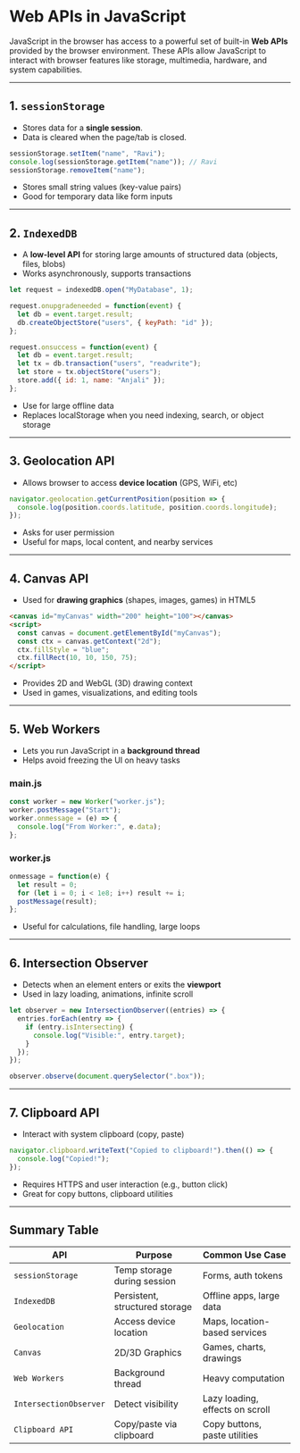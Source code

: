 # Web APIs in JavaScript

JavaScript in the browser has access to a powerful set of built-in **Web APIs** provided by the browser environment. These APIs allow JavaScript to interact with browser features like storage, multimedia, hardware, and system capabilities.

---

## 1. `sessionStorage`

* Stores data for a **single session**.
* Data is cleared when the page/tab is closed.

```js
sessionStorage.setItem("name", "Ravi");
console.log(sessionStorage.getItem("name")); // Ravi
sessionStorage.removeItem("name");
```

* Stores small string values (key-value pairs)
* Good for temporary data like form inputs

---

## 2. `IndexedDB`

* A **low-level API** for storing large amounts of structured data (objects, files, blobs)
* Works asynchronously, supports transactions

```js
let request = indexedDB.open("MyDatabase", 1);

request.onupgradeneeded = function(event) {
  let db = event.target.result;
  db.createObjectStore("users", { keyPath: "id" });
};

request.onsuccess = function(event) {
  let db = event.target.result;
  let tx = db.transaction("users", "readwrite");
  let store = tx.objectStore("users");
  store.add({ id: 1, name: "Anjali" });
};
```

* Use for large offline data
* Replaces localStorage when you need indexing, search, or object storage

---

## 3. Geolocation API

* Allows browser to access **device location** (GPS, WiFi, etc)

```js
navigator.geolocation.getCurrentPosition(position => {
  console.log(position.coords.latitude, position.coords.longitude);
});
```

* Asks for user permission
* Useful for maps, local content, and nearby services

---

## 4. Canvas API

* Used for **drawing graphics** (shapes, images, games) in HTML5

```html
<canvas id="myCanvas" width="200" height="100"></canvas>
<script>
  const canvas = document.getElementById("myCanvas");
  const ctx = canvas.getContext("2d");
  ctx.fillStyle = "blue";
  ctx.fillRect(10, 10, 150, 75);
</script>
```

* Provides 2D and WebGL (3D) drawing context
* Used in games, visualizations, and editing tools

---

## 5. Web Workers

* Lets you run JavaScript in a **background thread**
* Helps avoid freezing the UI on heavy tasks

### **main.js**

```js
const worker = new Worker("worker.js");
worker.postMessage("Start");
worker.onmessage = (e) => {
  console.log("From Worker:", e.data);
};
```

### **worker.js**

```js
onmessage = function(e) {
  let result = 0;
  for (let i = 0; i < 1e8; i++) result += i;
  postMessage(result);
};
```

* Useful for calculations, file handling, large loops

---

## 6. Intersection Observer

* Detects when an element enters or exits the **viewport**
* Used in lazy loading, animations, infinite scroll

```js
let observer = new IntersectionObserver((entries) => {
  entries.forEach(entry => {
    if (entry.isIntersecting) {
      console.log("Visible:", entry.target);
    }
  });
});

observer.observe(document.querySelector(".box"));
```

---

## 7. Clipboard API

* Interact with system clipboard (copy, paste)

```js
navigator.clipboard.writeText("Copied to clipboard!").then(() => {
  console.log("Copied!");
});
```

* Requires HTTPS and user interaction (e.g., button click)
* Great for copy buttons, clipboard utilities

---

## Summary Table

| API                    | Purpose                        | Common Use Case                 |
| ---------------------- | ------------------------------ | ------------------------------- |
| `sessionStorage`       | Temp storage during session    | Forms, auth tokens              |
| `IndexedDB`            | Persistent, structured storage | Offline apps, large data        |
| `Geolocation`          | Access device location         | Maps, location-based services   |
| `Canvas`               | 2D/3D Graphics                 | Games, charts, drawings         |
| `Web Workers`          | Background thread              | Heavy computation               |
| `IntersectionObserver` | Detect visibility              | Lazy loading, effects on scroll |
| `Clipboard API`        | Copy/paste via clipboard       | Copy buttons, paste utilities   |
